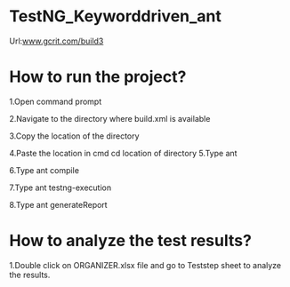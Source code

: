 # TestNG_Keyworddriven_ant



Url:www.gcrit.com/build3

# How to run the project?

1.Open command prompt 

2.Navigate to the directory where build.xml is available

3.Copy the location of the directory

4.Paste the location in cmd 
    cd location of directory
5.Type ant

6.Type ant compile

7.Type ant testng-execution

8.Type ant generateReport

# How to analyze the test results?

1.Double click on ORGANIZER.xlsx file and go to Teststep sheet to analyze the results. 

